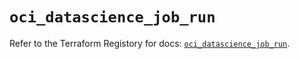 # `oci_datascience_job_run`

Refer to the Terraform Registory for docs: [`oci_datascience_job_run`](https://registry.terraform.io/providers/oracle/oci/6.18.0/docs/resources/datascience_job_run).
